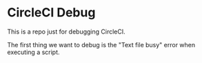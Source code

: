 CircleCI Debug
==============

This is a repo just for debugging CircleCI.

The first thing we want to debug is the "Text file busy" error when executing
a script.

